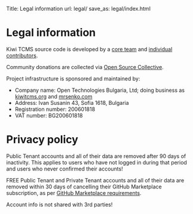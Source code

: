 Title: Legal information
url: legal/
save_as: legal/index.html

Legal information
=================

Kiwi TCMS source code is developed by a
[core team]({filename}team.html) and
[individual contributors](https://github.com/kiwitcms/Kiwi/graphs/contributors).

Community donations are collected via
[Open Source Collective](https://opencollective.com/kiwitcms).

Project infrastructure is sponsored and maintained by:

* Company name: Open Technologies Bulgaria, Ltd;
  doing business as [kiwitcms.org](http://kiwitcms.org) and
  [mrsenko.com](http://mrsenko.com/legal/)
* Address: Ivan Susanin 43, Sofia 1618, Bulgaria
* Registration number: 200601818
* VAT number: BG200601818


Privacy policy
==============

Public Tenant accounts and all of their data are removed after 90 days of
inactivity. This applies to users who have not logged in during that period
and users who never confirmed their accounts!

FREE Public Tenant and Private Tenant accounts and all of their data
are removed within 30 days of cancelling their GitHub Marketplace subscription,
as per
[GitHub Marketplace requirements](https://developer.github.com/marketplace/integrating-with-the-github-marketplace-api/cancelling-plans/).


Account info is not shared with 3rd parties!
